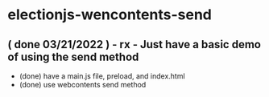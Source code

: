 # electionjs-wencontents-send

## ( done 03/21/2022 ) - rx - Just have a basic demo of using the send method
* (done) have a main.js file, preload, and index.html
* (done) use webcontents send method
